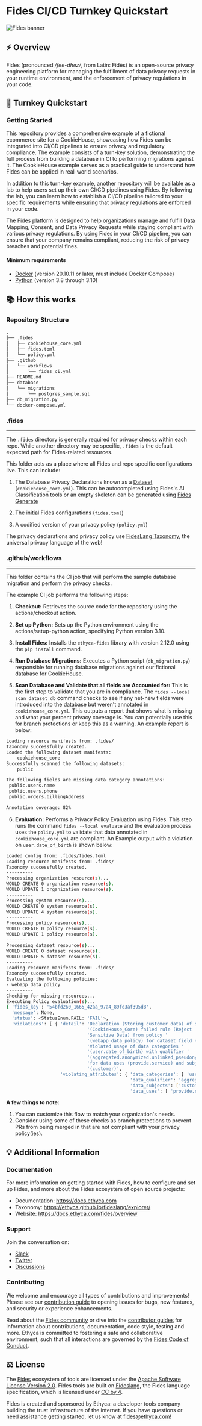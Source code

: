 # Fides CI/CD Turnkey Quickstart

![Fides banner](https://github.com/ethyca/fides/blob/main/docs/fides/docs/img/fides-banner.png "Fides banner")

## :zap: Overview

Fides (pronounced */fee-dhez/*, from Latin: Fidēs) is an open-source privacy engineering platform for managing the fulfillment of data privacy requests in your runtime environment, and the enforcement of privacy regulations in your code.

## :rocket: Turnkey Quickstart

### Getting Started

This repository provides a comprehensive example of a fictional ecommerce site for a CookieHouse, showcasing how Fides can be integrated into CI/CD pipelines to ensure privacy and regulatory compliance. The example consists of a turn-key solution, demonstrating the full process from building a database in CI to performing migrations against it. The CookieHouse example serves as a practical guide to understand how Fides can be applied in real-world scenarios.

In addition to this turn-key example, another repository will be available as a lab to help users set up their own CI/CD pipelines using Fides. By following the lab, you can learn how to establish a CI/CD pipeline tailored to your specific requirements while ensuring that privacy regulations are enforced in your code.

The Fides platform is designed to help organizations manage and fulfill Data Mapping, Consent, and Data Privacy Requests while staying compliant with various privacy regulations. By using Fides in your CI/CD pipeline, you can ensure that your company remains compliant, reducing the risk of privacy breaches and potential fines.

#### Minimum requirements

* [Docker](https://www.docker.com/products/docker-desktop) (version 20.10.11 or later, must include Docker Compose)
* [Python](https://www.python.org/downloads/) (version 3.8 through 3.10)

## :books: How this works

### Repository Structure

```txt
.
├── .fides
│   ├── cookiehouse_core.yml
│   ├── fides.toml
│   └── policy.yml
├── .github
│   └── workflows
│       └── fides_ci.yml
├── README.md
├── database
│   └── migrations
│       └── postgres_sample.sql
├── db_migration.py
└── docker-compose.yml

```

### .fides

------

The `.fides` directory is generally required for privacy checks within each repo. While another directory may be specific, `.fides` is the default expected path for Fides-related resources.

This folder acts as a place where all Fides and repo specific configurations live. This can include:

  1. The Database Privacy Declarations known as a [Dataset](https://docs.ethyca.com/fides/dsr_quickstart/dsr_support/datasets)  (`cookiehouse_core.yml`). This can be autocompleted using Fides's AI Classification tools or an empty skeleton can be generated using [Fides Generate](https://docs.ethyca.com/fides/cli_support/generate_resources#command-line)

  2. The initial Fides configurations (`fides.toml`)

  3. A codified version of your privacy policy (`policy.yml`)
  
The privacy declarations and privacy policy use [FidesLang Taxonomy](https://ethyca.github.io/fideslang/explorer/), the universal privacy language of the web!

### .github/workflows

------

This folder contains the CI job that will perform the sample database migration and perform the privacy checks.

The example CI job performs the following steps:

  1. **Checkout:** Retrieves the source code for the repository using the actions/checkout action.

  2. **Set up Python:** Sets up the Python environment using the actions/setup-python action, specifying Python version 3.10.

  3. **Install Fides:**  Installs the `ethyca-fides` library with version 2.12.0 using the `pip install` command.

  4. **Run Database Migrations:** Executes a Python script (`db_migration.py`) responsible for running database migrations against our fictional database for CookieHouse.

  5. **Scan Database and Validate that all fields are Accounted for:** This is the first step to validate that you are in compliance. The `fides --local scan dataset db` command checks to see if any net-new fields were introduced into the database but weren't annotated in `cookiehouse_core.yml`. This outputs a report that shows what is missing and what your percent privacy coverage is. You can potentially use this for branch protections or keep this as a warning. An example report is below:

```sh
Loading resource manifests from: .fides/
Taxonomy successfully created.
Loaded the following dataset manifests:
	cookiehouse_core
Successfully scanned the following datasets:
	public

The following fields are missing data category annotations:
 public.users.name
 public.users.phone
 public.orders.billingAddress

Annotation coverage: 82%
```

  6. **Evaluation:** Performs a Privacy Policy Evaluation using Fides. This step runs the command `fides --local evaluate` and the evaluation process uses the `policy.yml` to validate that data annotated in `cookiehouse_core.yml` are compliant. An Example output with a violation on `user.date_of_birth` is shown below:

```sh
Loaded config from: .fides/fides.toml
Loading resource manifests from: .fides/
Taxonomy successfully created.
----------
Processing organization resource(s)...
WOULD CREATE 0 organization resource(s).
WOULD UPDATE 1 organization resource(s).
----------
Processing system resource(s)...
WOULD CREATE 0 system resource(s).
WOULD UPDATE 4 system resource(s).
----------
Processing policy resource(s)...
WOULD CREATE 0 policy resource(s).
WOULD UPDATE 1 policy resource(s).
----------
Processing dataset resource(s)...
WOULD CREATE 0 dataset resource(s).
WOULD UPDATE 5 dataset resource(s).
----------
Loading resource manifests from: .fides/
Taxonomy successfully created.
Evaluating the following policies:
- webapp_data_policy
----------
Checking for missing resources...
Executing Policy evaluation(s)...
{ 'fides_key': '54bfd260_1665_42aa_97a4_89fd3af395d8',
  'message': None,
  'status': <StatusEnum.FAIL: 'FAIL'>,
  'violations': [ { 'detail': 'Declaration (Storing customer data) of system '
                              '(CookieHouse_Core) failed rule (Reject '
                              'Sensitive Data) from policy '
                              '(webapp_data_policy) for dataset field (DOB). '
                              'Violated usage of data categories '
                              '(user.date_of_birth) with qualifier '
                              '(aggregated.anonymized.unlinked_pseudonymized.pseudonymized.identified) '
                              'for data uses (provide.service) and subjects '
                              '(customer)',
                    'violating_attributes': { 'data_categories': [ 'user.date_of_birth'],
                                              'data_qualifier': 'aggregated.anonymized.unlinked_pseudonymized.pseudonymized.identified',
                                              'data_subjects': ['customer'],
                                              'data_uses': [ 'provide.service']}}]}
```
  
**A few things to note:**

  1. You can customize this flow to match your organization's needs.
  2. Consider using some of these checks as branch protections to prevent PRs from being merged in that are not compliant with your privacy policy(ies).

## :bulb: Additional Information

### Documentation

For more information on getting started with Fides, how to configure and set up Fides, and more about the Fides ecosystem of open source projects:

* Documentation: <https://docs.ethyca.com>
* Taxonomy: <https://ethyca.github.io/fideslang/explorer/>
* Website: <https://docs.ethyca.com/fides/overview>

### Support

Join the conversation on:

* [Slack](https://fid.es/join-slack)
* [Twitter](https://twitter.com/ethyca)
* [Discussions](https://github.com/ethyca/fides/discussions)

### Contributing

We welcome and encourage all types of contributions and improvements!  Please see our [contribution guide](https://docs.ethyca.com/fides/community/overview) to opening issues for bugs, new features, and security or experience enhancements.

Read about the [Fides community](https://docs.ethyca.com/fides/community/hints_tips) or dive into the [contributor guides](https://docs.ethyca.com/fides/community/development/overview) for information about contributions, documentation, code style, testing and more. Ethyca is committed to fostering a safe and collaborative environment, such that all interactions are governed by the [Fides Code of Conduct](https://docs.ethyca.com/fides/community/code_of_conduct).

## :balance_scale: License

The [Fides](https://github.com/ethyca/fides) ecosystem of tools are licensed under the [Apache Software License Version 2.0](https://www.apache.org/licenses/LICENSE-2.0).
Fides tools are built on [Fideslang](https://github.com/ethyca/privacy-taxonomy), the Fides language specification, which is licensed under [CC by 4](https://github.com/ethyca/privacy-taxonomy/blob/main/LICENSE).

Fides is created and sponsored by Ethyca: a developer tools company building the trust infrastructure of the internet. If you have questions or need assistance getting started, let us know at fides@ethyca.com!
